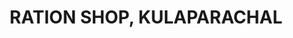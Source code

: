 ---
title: "RATION SHOP, KULAPARACHAL"
url: /kuruvila-city/ration-shop-kulaparachal/
shop: Lebensmittel
---